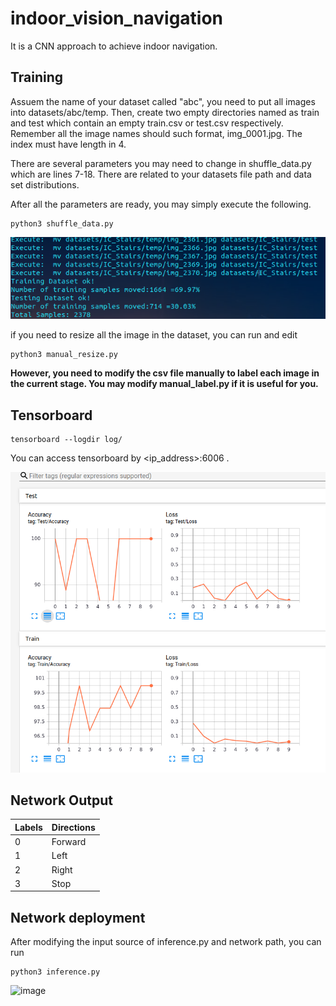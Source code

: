 # indoor_vision_navigation
It is a CNN approach to achieve indoor navigation.

## Training
Assuem the name of your dataset called "abc", you need to put all images into datasets/abc/temp. Then, create two empty directories named as train and test which contain an empty train.csv or test.csv respectively. Remember all the image names should such format, img_0001.jpg. The index must have length in 4.

There are several parameters you may need to change in shuffle_data.py which are lines 7-18. There are related to your datasets file path and data set distributions.

After all the parameters are ready, you may simply execute the following.

```
python3 shuffle_data.py
```

![image](https://github.com/vincent51689453/indoor_vision_navigation/blob/main/git_image/data_shuffle.png)

if you need to resize all the image in the dataset, you can run and edit
```
python3 manual_resize.py
```

**However, you need to modify the csv file manually to label each image in the current stage. You may modify manual_label.py if it is useful for you.**

## Tensorboard
```
tensorboard --logdir log/
```
You can access tensorboard by \<ip_address\>:6006 .

![image](https://github.com/vincent51689453/indoor_vision_navigation/blob/main/git_image/tensorboard.png)

## Network Output

| Labels | Directions |
| ------ | ---------- |
| 0      | Forward    |
| 1      | Left       |
| 2      | Right      |
| 3      | Stop       |

## Network deployment
After modifying the input source of inference.py and network path, you can run
```
python3 inference.py
```
![image](https://github.com/vincent51689453/indoor_vision_navigation/blob/main/git_image/navigation_net_v1.gif)
